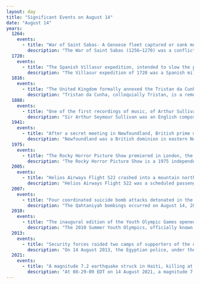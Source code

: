 ```yaml
---
layout: day
title: "Significant Events on August 14"
date: "August 14"
years:
  1264:
    events:
      - title: "War of Saint Sabas- A Genoese fleet captured or sank most of the ships of a Venetian trade convoy off the Albanian coast."
        description: "The War of Saint Sabas (1256–1270) was a conflict between the rival Italian maritime republics of Genoa and Venice over control of Acre, in the Kingdom of Jerusalem."
  1720:
    events:
      - title: "The Spanish Villasur expedition, intended to slow the progress of French influence on the Great Plains of North America, ended in failure when it was ambushed by Pawnee and Otoe forces."
        description: "The Villasur expedition of 1720 was a Spanish military expedition intended to check New France's growing influence on the North American Great Plains, led by Lieutenant-General Pedro de Villasur. Pawnee and Otoe Indians attacked the expedition in Nebraska, killing 36 of the 40 Spaniards, 10 of their Indian allies, and a French guide. The survivors retreated to their base in New Mexico."
  1816:
    events:
      - title: "The United Kingdom formally annexed the Tristan da Cunha archipelago, administering the islands from the Cape Colony in South Africa."
        description: "Tristan da Cunha, colloquially Tristan, is a remote group of volcanic islands in the South Atlantic Ocean. It is one of three constituent parts of the British Overseas Territory of Saint Helena, Ascension and Tristan da Cunha, with its own constitution."
  1888:
    events:
      - title: "One of the first recordings of music, of Arthur Sullivan's 'The Lost Chord' , was played at a press conference in London to introduce Thomas Edison's phonograph."
        description: "Sir Arthur Seymour Sullivan was an English composer. He is best known for 14 operatic collaborations with the dramatist W. S. Gilbert, including H.M.S. Pinafore, The Pirates of Penzance and The Mikado. His works include 24 operas, 11 major orchestral works, ten choral works and oratorios, two ballets, incidental music to several plays, and numerous church pieces, songs, and piano and chamber pieces. His hymns and songs include 'Onward, Christian Soldiers' and 'The Lost Chord'."
  1941:
    events:
      - title: "After a secret meeting in Newfoundland, British prime minister Winston Churchill and U.S. president Franklin D. Roosevelt (both pictured) issued the Atlantic Charter, establishing a vision for a post–World War II world."
        description: "Newfoundland was a British dominion in eastern North America, today the modern Canadian province of Newfoundland and Labrador. It included the island of Newfoundland, and Labrador on the continental mainland. Newfoundland was one of the original dominions under the Balfour Declaration of 1926, and accordingly enjoyed a constitutional status equivalent to the other dominions of the time. Its dominion status was confirmed by the Statute of Westminster, 1931, although the statute was not otherwise applicable to Newfoundland."
  1975:
    events:
      - title: "The Rocky Horror Picture Show premiered in London, the first in its record-breaking run in cinemas, which continues in limited release."
        description: "The Rocky Horror Picture Show is a 1975 independent musical comedy horror film produced by Lou Adler and Michael White, directed by Jim Sharman, and distributed by 20th Century Fox. The screenplay was written by Sharman and Richard O'Brien, who also played the supporting role Riff Raff. The film is based on the 1973 musical stage production The Rocky Horror Show, with music, book, and lyrics by O'Brien. The production is a tribute to the science fiction and horror B movies of the 1930s through to the early 1960s. The film stars Tim Curry, Susan Sarandon, and Barry Bostwick. The film is narrated by Charles Gray, with cast members from the original Royal Court Theatre, Roxy Theatre, and Belasco Theatre productions, including Nell Campbell and Patricia Quinn."
  2005:
    events:
      - title: "Helios Airways Flight 522 crashed into a mountain north of Marathon, Greece, killing all 121 people on board."
        description: "Helios Airways Flight 522 was a scheduled passenger flight from Larnaca, Cyprus, to Prague, Czech Republic, with a stopover in Athens, Greece. Shortly after take-off on 14 August 2005, Nicosia air traffic control (ATC) lost contact with the pilots operating the flight, named Olympia; it eventually crashed near Grammatiko, Greece, killing all 121 passengers and crew on board. It is the deadliest aviation accident in Greek history."
  2007:
    events:
      - title: "Four coordinated suicide bomb attacks detonated in the Yazidi communities of Qahtaniya and Jazeera, Iraq, killing 796 people and wounding 1,562 others."
        description: "The Qahtaniyah bombings occurred on August 14, 2007, when four coordinated suicide car bomb attacks detonated in the Yazidi towns of Til Ezer (al-Qahtaniyah) and Siba Sheikh Khidir (al-Jazirah), in northern Iraq."
  2010:
    events:
      - title: "The inaugural edition of the Youth Olympic Games opened in Singapore for athletes aged between 14 and 18."
        description: "The 2010 Summer Youth Olympics, officially known as the I Summer Youth Olympic Games, and commonly known as Singapore 2010, were the inaugural edition of the Youth Olympic Games (YOG), an Olympic Games-based event for young athletes. Held in Singapore from 14 to 26 August 2010, it was the first International Olympic Committee–sanctioned event held in Southeast Asia. The Games featured about 3,600 athletes aged 14–18 from 204 nations, who competed in 201 events in 26 sports. No official medal tables were published, but the most successful nation was China, followed by Russia; host Singapore did not win any gold medals. Most features that are unique to the YOG, such as mixed-NOCs teams and the Culture and Education Programme (CEP), made their debut at the 2010 Games."
  2013:
    events:
      - title: "Security forces raided two camps of supporters of the ousted Egyptian president Mohamed Morsi in Cairo, leading to the deaths of at least 595 civilians."
        description: "On 14 August 2013, the Egyptian police, under the command of then-Defense Minister Abdel Fattah el-Sisi, used lethal force to “disperse” two camps of protesters in Cairo- one at al-Nahda Square and a larger one at Rabaa al-Adawiya Square. The two sites had been occupied by supporters of President Mohamed Morsi, who had been removed from office by the military a little over a month earlier following mass protests against his rule. Initiatives to end the six-week sit-ins by peaceful means had failed, and the camps were cleared out within hours."
  2021:
    events:
      - title: "A magnitude 7.2 earthquake struck in Haiti, killing at least 2,248 people and causing $1.5 billion in damages and economic loss."
        description: "At 08-29-09 EDT on 14 August 2021, a magnitude 7.2 earthquake struck the Tiburon Peninsula of southern Haiti. It had a 10-kilometre-deep (6.2 mi) hypocenter near Petit-Trou-de-Nippes, approximately 150 kilometres (93 mi) west of the capital, Port-au-Prince. Tsunami warnings were briefly issued for the Haitian coast. At least 2,248 people were confirmed killed as of 1 September 2021 and more than 12,200 injured, mostly in the Sud Department. An estimated 650,000 people were in need of assistance. At least 137,500 buildings were damaged or destroyed."
---
```

